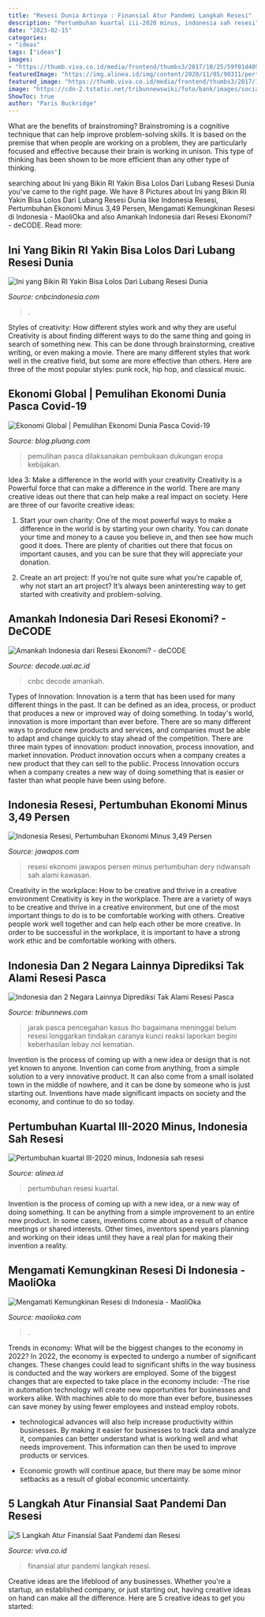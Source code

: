 ```yaml
---
title: "Resesi Dunia Artinya : Finansial Atur Pandemi Langkah Resesi"
description: "Pertumbuhan kuartal iii-2020 minus, indonesia sah resesi"
date: "2023-02-15"
categories:
- "ideas"
tags: ["ideas"]
images:
- "https://thumb.viva.co.id/media/frontend/thumbs3/2017/10/25/59f01d409590d-tips-agar-bisa-mapan-sebelum-usia-30-tahun_665_374.jpg"
featuredImage: "https://img.alinea.id/img/content/2020/11/05/90311/pertumbuhan-ekonomi-kuartal-iii-2020-minus-3-49-indonesia-sah-resesi-mWiU3GHsXU.jpg"
featured_image: "https://thumb.viva.co.id/media/frontend/thumbs3/2017/10/25/59f01d409590d-tips-agar-bisa-mapan-sebelum-usia-30-tahun_665_374.jpg"
image: "https://cdn-2.tstatic.net/tribunnewswiki/foto/bank/images/social-distancing-di-hanoi-2.jpg"
ShowToc: true
author: "Paris Buckridge"
---
```



What are the benefits of brainstroming?
Brainstroming is a cognitive technique that can help improve problem-solving skills. It is based on the premise that when people are working on a problem, they are particularly focused and effective because their brain is working in unison. This type of thinking has been shown to be more efficient than any other type of thinking.

	

		
searching about Ini yang Bikin RI Yakin Bisa Lolos Dari Lubang Resesi Dunia you've came to the right page. We have 8 Pictures about Ini yang Bikin RI Yakin Bisa Lolos Dari Lubang Resesi Dunia like Indonesia Resesi, Pertumbuhan Ekonomi Minus 3,49 Persen, Mengamati Kemungkinan Resesi di Indonesia - MaoliOka and also Amankah Indonesia dari Resesi Ekonomi? - deCODE. Read more:
		
    
## Ini Yang Bikin RI Yakin Bisa Lolos Dari Lubang Resesi Dunia

<img loading=lazy src="https://awsimages.detik.net.id/visual/2022/06/21/daftar-negara-yang-bakal-ambruk-gegara-utang-ada-tetangga-ri.jpeg?w=650" onerror="this.onerror=null;this.src='https://tse3.mm.bing.net/th?id=OIP.Dxj324mqjwdUbtZARsbmcQHaEK&amp;pid=15.1';" alt="Ini yang Bikin RI Yakin Bisa Lolos Dari Lubang Resesi Dunia">

_Source: cnbcindonesia.com_

>. 

	

Styles of creativity: How different styles work and why they are useful
Creativity is about finding different ways to do the same thing and going in search of something new. This can be done through brainstorming, creative writing, or even making a movie. There are many different styles that work well in the creative field, but some are more effective than others. Here are three of the most popular styles: punk rock, hip hop, and classical music.

    
## Ekonomi Global | Pemulihan Ekonomi Dunia Pasca Covid-19

<img loading=lazy src="https://blog.pluang.com/wp-content/uploads/2020/06/103430697_2729076584040699_479323469786414270_n-600x464.png" onerror="this.onerror=null;this.src='https://tse4.mm.bing.net/th?id=OIP.KIS-zxG9SLOVghTh27g5cAHaFu&amp;pid=15.1';" alt="Ekonomi Global | Pemulihan Ekonomi Dunia Pasca Covid-19">

_Source: blog.pluang.com_

>pemulihan pasca dilaksanakan pembukaan dukungan eropa kebijakan. 

	

Idea 3: Make a difference in the world with your creativity
Creativity is a Powerful force that can make a difference in the world. There are many creative ideas out there that can help make a real impact on society. Here are three of our favorite creative ideas:
1. Start your own charity: One of the most powerful ways to make a difference in the world is by starting your own charity. You can donate your time and money to a cause you believe in, and then see how much good it does. There are plenty of charities out there that focus on important causes, and you can be sure that they will appreciate your donation.

2. Create an art project: If you’re not quite sure what you’re capable of, why not start an art project? It’s always been aninteresting way to get started with creativity and problem-solving.

    
## Amankah Indonesia Dari Resesi Ekonomi? - DeCODE

<img loading=lazy src="https://decode.uai.ac.id/wp-content/uploads/2020/10/CNBC-Indonesia.jpg.png" onerror="this.onerror=null;this.src='https://tse3.mm.bing.net/th?id=OIP.4EelwgM7UflRRJZ8G_ESCAHaEK&amp;pid=15.1';" alt="Amankah Indonesia dari Resesi Ekonomi? - deCODE">

_Source: decode.uai.ac.id_

>cnbc decode amankah. 

	

Types of Innovation:
Innovation is a term that has been used for many different things in the past. It can be defined as an idea, process, or product that produces a new or improved way of doing something. In today's world, innovation is more important than ever before. There are so many different ways to produce new products and services, and companies must be able to adapt and change quickly to stay ahead of the competition. 
There are three main types of innovation: product innovation, process innovation, and market innovation. Product innovation occurs when a company creates a new product that they can sell to the public. Process Innovation occurs when a company creates a new way of doing something that is easier or faster than what people have been using before.

    
## Indonesia Resesi, Pertumbuhan Ekonomi Minus 3,49 Persen

<img loading=lazy src="https://cdn-asset.jawapos.com/wp-content/uploads/2020/01/Wisma-BNI-46-Dery-Ridwansah-3-640x439.jpg" onerror="this.onerror=null;this.src='https://tse1.mm.bing.net/th?id=OIP.TauYmKSvcfoJR0iq7-WnkQHaFF&amp;pid=15.1';" alt="Indonesia Resesi, Pertumbuhan Ekonomi Minus 3,49 Persen">

_Source: jawapos.com_

>resesi ekonomi jawapos persen minus pertumbuhan dery ridwansah sah alami kawasan. 

	

Creativity in the workplace: How to be creative and thrive in a creative environment
Creativity is key in the workplace. There are a variety of ways to be creative and thrive in a creative environment, but one of the most important things to do is to be comfortable working with others. Creative people work well together and can help each other be more creative. In order to be successful in the workplace, it is important to have a strong work ethic and be comfortable working with others.

    
## Indonesia Dan 2 Negara Lainnya Diprediksi Tak Alami Resesi Pasca

<img loading=lazy src="https://cdn-2.tstatic.net/tribunnewswiki/foto/bank/images/social-distancing-di-hanoi-2.jpg" onerror="this.onerror=null;this.src='https://tse4.mm.bing.net/th?id=OIP.byHzLYdeI08t20fjr7EQrAHaEK&amp;pid=15.1';" alt="Indonesia dan 2 Negara Lainnya Diprediksi Tak Alami Resesi Pasca">

_Source: tribunnews.com_

>jarak pasca pencegahan kasus lho bagaimana meninggal belum resesi longgarkan tindakan caranya kunci reaksi laporkan begini keberhasilan lebay nol kematian. 

	

Invention is the process of coming up with a new idea or design that is not yet known to anyone. Invention can come from anything, from a simple solution to a very innovative product. It can also come from a small isolated town in the middle of nowhere, and it can be done by someone who is just starting out. Inventions have made significant impacts on society and the economy, and continue to do so today.

    
## Pertumbuhan Kuartal III-2020 Minus, Indonesia Sah Resesi

<img loading=lazy src="https://img.alinea.id/img/content/2020/11/05/90311/pertumbuhan-ekonomi-kuartal-iii-2020-minus-3-49-indonesia-sah-resesi-mWiU3GHsXU.jpg" onerror="this.onerror=null;this.src='https://tse2.mm.bing.net/th?id=OIP.fYRNV9Rzdxq0u3LO0y5nEQHaE8&amp;pid=15.1';" alt="Pertumbuhan kuartal III-2020 minus, Indonesia sah resesi">

_Source: alinea.id_

>pertumbuhan resesi kuartal. 

	

Invention is the process of coming up with a new idea, or a new way of doing something. It can be anything from a simple improvement to an entire new product. In some cases, inventions come about as a result of chance meetings or shared interests. Other times, inventors spend years planning and working on their ideas until they have a real plan for making their invention a reality.

    
## Mengamati Kemungkinan Resesi Di Indonesia - MaoliOka

<img loading=lazy src="https://1.bp.blogspot.com/-KJaoPFDzfNw/XmWc7PEK8TI/AAAAAAAALTU/z1WWnTeLf80YUpLp1hy6r94fqWStnfCFQCLcBGAsYHQ/w1200-h630-p-k-no-nu/jakarta-4845108_1920.jpg" onerror="this.onerror=null;this.src='https://tse3.mm.bing.net/th?id=OIP._uY-fxHys4Q_Pql9e3IEWAHaD4&amp;pid=15.1';" alt="Mengamati Kemungkinan Resesi di Indonesia - MaoliOka">

_Source: maolioka.com_

>. 

	

Trends in economy: What will be the biggest changes to the economy in 2022?
In 2022, the economy is expected to undergo a number of significant changes. These changes could lead to significant shifts in the way business is conducted and the way workers are employed. Some of the biggest changes that are expected to take place in the economy include: 
-The rise in automation technology will create new opportunities for businesses and workers alike. With machines able to do more than ever before, businesses can save money by using fewer employees and instead employ robots. 

- technological advances will also help increase productivity within businesses. By making it easier for businesses to track data and analyze it, companies can better understand what is working well and what needs improvement. This information can then be used to improve products or services. 

- Economic growth will continue apace, but there may be some minor setbacks as a result of global economic uncertainty.

    
## 5 Langkah Atur Finansial Saat Pandemi Dan Resesi

<img loading=lazy src="https://thumb.viva.co.id/media/frontend/thumbs3/2017/10/25/59f01d409590d-tips-agar-bisa-mapan-sebelum-usia-30-tahun_665_374.jpg" onerror="this.onerror=null;this.src='https://tse3.mm.bing.net/th?id=OIP.DbTy5DF7BEJzo_1VfmiLWgHaEK&amp;pid=15.1';" alt="5 Langkah Atur Finansial Saat Pandemi dan Resesi">

_Source: viva.co.id_

>finansial atur pandemi langkah resesi. 

	

Creative ideas are the lifeblood of any businesses. Whether you're a startup, an established company, or just starting out, having creative ideas on hand can make all the difference. Here are 5 creative ideas to get you started: 

